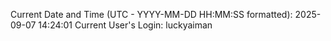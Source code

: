 Current Date and Time (UTC - YYYY-MM-DD HH:MM:SS formatted): 2025-09-07 14:24:01
Current User's Login: luckyaiman
